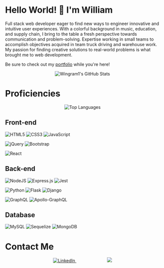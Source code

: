 # Hello World! 👋 I'm William

Full stack web developer eager to find new ways to engineer innovative and intuitive user experiences. With a colorful background in music, education, and supply chain, I bring to the table a fresh perspective towards communication and problem-solving. Expertise working in small teams to accomplish objectives acquired in team truck driving and warehouse work. My passion for finding creative solutions to real-world problems is what brought me to web development.

Be sure to check out my <a href='https://wingram1.github.io/portfolio'>portfolio</a> while you're here!

<!--
**wingram1/wingram1** is a ✨ _special_ ✨ repository because its `README.md` (this file) appears on your GitHub profile.

Here are some ideas to get you started:

- 🔭 I’m currently working on ...
- 🌱 I’m currently learning ...
- 👯 I’m looking to collaborate on ...
- 🤔 I’m looking for help with ...
- 💬 Ask me about ...
- 📫 How to reach me: ...
- 😄 Pronouns: ...
- ⚡ Fun fact: ...
-->

<p align="center">
<img src="https://github-readme-stats.vercel.app/api?username=wingram1&theme=tokyonight" alt="Wingram1's GitHub Stats" />
</p>

# Proficiencies

<p align="center">
<img src="https://github-readme-stats.vercel.app/api/top-langs/?username=wingram1&layout=compact" alt="Top Languages" />
</p>

## Front-end

<!-- html/css/js + libraries -->

![HTML5](https://img.shields.io/badge/html5-%23E34F26.svg?style=for-the-badge&logo=html5&logoColor=white)
![CSS3](https://img.shields.io/badge/css3-%231572B6.svg?style=for-the-badge&logo=css3&logoColor=white)
![JavaScript](https://img.shields.io/badge/javascript-%23323330.svg?style=for-the-badge&logo=javascript&logoColor=%23F7DF1E)

<!-- libraries -->

![jQuery](https://img.shields.io/badge/jquery-%230769AD.svg?style=for-the-badge&logo=jquery&logoColor=white)
![Bootstrap](https://img.shields.io/badge/bootstrap-%23563D7C.svg?style=for-the-badge&logo=bootstrap&logoColor=white)

<!-- frontend frameworks -->

![React](https://img.shields.io/badge/react-%2320232a.svg?style=for-the-badge&logo=react&logoColor=%2361DAFB)

## Back-end

<!-- Node.js -->

![NodeJS](https://img.shields.io/badge/node.js-6DA55F?style=for-the-badge&logo=node.js&logoColor=white)
![Express.js](https://img.shields.io/badge/express.js-%23404d59.svg?style=for-the-badge&logo=express&logoColor=%2361DAFB)
![Jest](https://img.shields.io/badge/-jest-%23C21325?style=for-the-badge&logo=jest&logoColor=white)

<!-- Python -->

![Python](https://img.shields.io/badge/python-3670A0?style=for-the-badge&logo=python&logoColor=ffdd54)
![Flask](https://img.shields.io/badge/flask-%23000.svg?style=for-the-badge&logo=flask&logoColor=white)
![Django](https://img.shields.io/badge/django-%23092E20.svg?style=for-the-badge&logo=django&logoColor=white)

<!-- GraphQL -->

![GraphQL](https://img.shields.io/badge/-GraphQL-E10098?style=for-the-badge&logo=graphql&logoColor=white)
![Apollo-GraphQL](https://img.shields.io/badge/-ApolloGraphQL-311C87?style=for-the-badge&logo=apollo-graphql)

## Database

![MySQL](https://img.shields.io/badge/mysql-%2300f.svg?style=for-the-badge&logo=mysql&logoColor=white) ![Sequelize](https://img.shields.io/badge/Sequelize-52B0E7?style=for-the-badge&logo=Sequelize&logoColor=white) ![MongoDB](https://img.shields.io/badge/MongoDB-%234ea94b.svg?style=for-the-badge&logo=mongodb&logoColor=white)

# Contact Me

<p align="center">
<a style="margin: 0 50px;" href='https://www.linkedin.com/in/wingram1/'>
    <img src='https://img.shields.io/badge/linkedin-%230077B5.svg?style=for-the-badge&logo=linkedin&logoColor=white' alt="LinkedIn"/>
</a>
<a style="margin: 0 50px;" href='mailto:waingram96@gmail.com'>
    <img src='https://img.shields.io/badge/Gmail-D14836?style=for-the-badge&logo=gmail&logoColor=white'>
</a>
</p>
